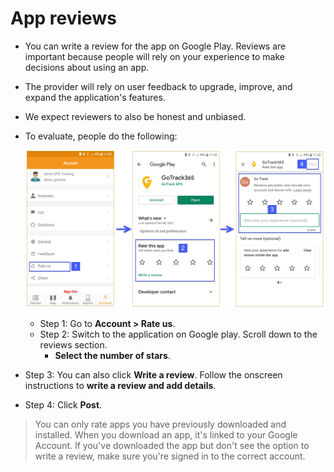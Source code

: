 # App reviews

- You can write a review for the app on Google Play. Reviews are important because people will rely on your experience to make decisions about using an app.
- The provider will rely on user feedback to upgrade, improve, and expand the application's features.
- We expect reviewers to also be honest and unbiased.
- To evaluate, people do the following:
  
  <span class="icon-left5">![Web Interface](/docs/assets/images/web-english/gotrack365-el/app-reviews.jpg)
  
  - Step 1: Go to **Account > Rate us**.
  - Step 2: Switch to the application on Google play. Scroll down to the reviews section.
    - **Select the number of stars**.
- Step 3: You can also click **Write a review**. Follow the onscreen instructions to **write a review and add details**.
- Step 4: Click **Post**.
> You can only rate apps you have previously downloaded and installed. When you download an app, it's linked to your Google Account. If you've downloaded the app but don't see the option to write a review, make sure you're signed in to the correct account.